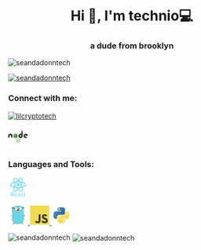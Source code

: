 <h1 align="center">Hi 👋, I'm technio💻</h1>
<h3 align="center">a dude from brooklyn</h3>

<p align="left"> <img src="https://komarev.com/ghpvc/?username=seandadonntech&label=Profile%20views&color=0e75b6&style=flat" alt="seandadonntech" /> </p>

<p align="left"> <a href="https://github.com/ryo-ma/github-profile-trophy"><img src="https://github-profile-trophy.vercel.app/?username=seandadonntech" alt="seandadonntech" /></a> </p>

<h3 align="left">Connect with me:</h3>
<p align="left">
<a href="https://twitter.com/lilcryptotech" target="blank"><img align="center" src="https://raw.githubusercontent.com/rahuldkjain/github-profile-readme-generator/master/src/images/icons/Social/twitter.svg" alt="lilcryptotech" height="30" width="40" /></a>
</p>


<p align="left"> <a href="https://nodejs.org" target="_blank" rel="noreferrer"> <img src="https://raw.githubusercontent.com/devicons/devicon/master/icons/nodejs/nodejs-original-wordmark.svg" alt="nodejs" width="40" height="40"/> </a> </p>


<h3 align="left">Languages and Tools:</h3>
<img src="https://raw.githubusercontent.com/devicons/devicon/master/icons/react/react-original-wordmark.svg" alt="react" width="40" height="40"/> </a> </p>
<p align="left"> <a href="https://golang.org" target="_blank" rel="noreferrer"> <img src="https://raw.githubusercontent.com/devicons/devicon/master/icons/go/go-original.svg" alt="go" width="40" height="40"/> </a> <a href="https://developer.mozilla.org/en-US/docs/Web/JavaScript" target="_blank" rel="noreferrer"> <img src="https://raw.githubusercontent.com/devicons/devicon/master/icons/javascript/javascript-original.svg" alt="javascript" width="40" height="40"/> </a> <a href="https://www.python.org" target="_blank" rel="noreferrer"> <img src="https://raw.githubusercontent.com/devicons/devicon/master/icons/python/python-original.svg" alt="python" width="40" height="40"/> </a> </p>


<p><img align="left" src="https://github-readme-stats.vercel.app/api/top-langs?username=seandadonntech&show_icons=true&locale=en&layout=compact" alt="seandadonntech" /></p>

<p>&nbsp;<img align="center" src="https://github-readme-stats.vercel.app/api?username=seandadonntech&show_icons=true&locale=en" alt="seandadonntech" /></p>

